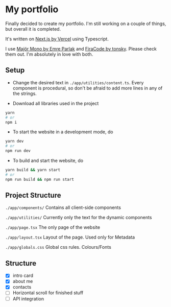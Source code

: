 # My portfolio
Finally decided to create my portfolio.
I'm still working on a couple of things, but overall it is completed.

It's written on [Next.js by Vercel](https://nextjs.org/) using Typescript.

I use [Majör Mono by Emre Parlak](https://www.emreparlak.com/major/) and [FiraCode by tonsky](https://github.com/tonsky/FiraCode). Please check them out. I'm absolutely in love with both.

## Setup

- Change the desired text in `./app/utilities/content.ts`. Every component is procedural, so don't be afraid to add more lines in any of the strings.

- Download all libraries used in the project
```bash
yarn
# or
npm i
```

- To start the website in a development mode, do
```bash
yarn dev
# or
npm run dev
```

- To build and start the website, do
```bash
yarn build && yarn start
# or
npm run build && npm run start
```

## Project Structure
`./app/components/`
Contains all client-side components

`./app/utilities/`
Currently only the text for the dynamic components

`./app/page.tsx`
The only page of the website

`./app/layout.tsx`
Layout of the page. Used only for Metadata

`./app/globals.css`
Global css rules. Colours/Fonts

## Structure
- [x] intro card
- [x] about me
- [x] contacts
- [ ] Horizontal scroll for finished stuff
- [ ] API integration
